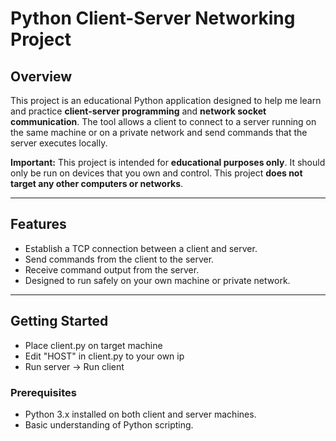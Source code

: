 # Python Client-Server Networking Project

## Overview
This project is an educational Python application designed to help me learn and practice **client-server programming** and **network socket communication**. The tool allows a client to connect to a server running on the same machine or on a private network and send commands that the server executes locally.  

**Important:** This project is intended for **educational purposes only**. It should only be run on devices that you own and control. This project **does not target any other computers or networks**.

---

## Features
- Establish a TCP connection between a client and server.
- Send commands from the client to the server.
- Receive command output from the server.
- Designed to run safely on your own machine or private network.

---

## Getting Started
- Place client.py on target machine
- Edit "HOST" in client.py to your own ip
- Run server -> Run client

### Prerequisites
- Python 3.x installed on both client and server machines.
- Basic understanding of Python scripting.
